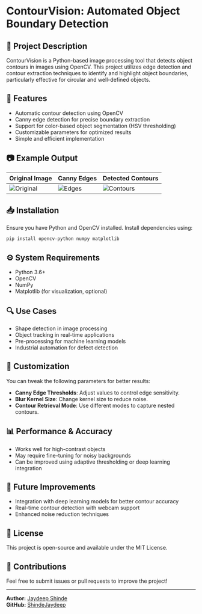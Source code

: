 # ContourVision: Automated Object Boundary Detection

## 📌 Project Description

ContourVision is a Python-based image processing tool that detects object contours in images using OpenCV. This project utilizes edge detection and contour extraction techniques to identify and highlight object boundaries, particularly effective for circular and well-defined objects.

## 🚀 Features

- Automatic contour detection using OpenCV
- Canny edge detection for precise boundary extraction
- Support for color-based object segmentation (HSV thresholding)
- Customizable parameters for optimized results
- Simple and efficient implementation

## 📷 Example Output

| Original Image | Canny Edges | Detected Contours |
| -------------- | ----------- | ----------------- |
| ![Original](original.jpg) | ![Edges](canny_edges.jpg) | ![Contours](contour_detected.jpg) |

## 📥 Installation

Ensure you have Python and OpenCV installed. Install dependencies using:
```sh
pip install opencv-python numpy matplotlib
```

## ⚙️ System Requirements

- Python 3.6+
- OpenCV
- NumPy
- Matplotlib (for visualization, optional)

## 🔍 Use Cases

- Shape detection in image processing
- Object tracking in real-time applications
- Pre-processing for machine learning models
- Industrial automation for defect detection

## 🔧 Customization

You can tweak the following parameters for better results:

- **Canny Edge Thresholds**: Adjust values to control edge sensitivity.
- **Blur Kernel Size**: Change kernel size to reduce noise.
- **Contour Retrieval Mode**: Use different modes to capture nested contours.

## 📊 Performance & Accuracy

- Works well for high-contrast objects
- May require fine-tuning for noisy backgrounds
- Can be improved using adaptive thresholding or deep learning integration

## 📝 Future Improvements

- Integration with deep learning models for better contour accuracy
- Real-time contour detection with webcam support
- Enhanced noise reduction techniques

## 📜 License

This project is open-source and available under the MIT License.

## 📩 Contributions

Feel free to submit issues or pull requests to improve the project!

---

**Author:** [Jaydeep Shinde](https://www.linkedin.com/in/jaysshinde)  
**GitHub:** [ShindeJaydeep](https://github.com/ShindeJaydeep)

